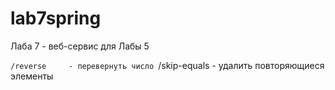 # lab7spring

Лаба 7 - веб-сервис для Лабы 5

`/reverse     - перевернуть число
`/skip-equals - удалить повторяющиеся элементы
